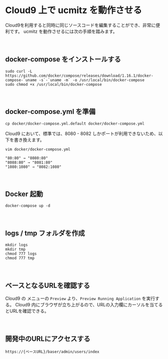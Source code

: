 # Cloud9 上で ucmitz を動作させる

Cloud9を利用すると同時に同じソースコードを編集することができ、非常に便利です。
ucmitz を動作させるには次の手順を踏みます。

　

## docker-compose をインストールする

```
sudo curl -L https://github.com/docker/compose/releases/download/1.16.1/docker-compose-`uname -s`-`uname -m` -o /usr/local/bin/docker-compose
sudo chmod +x /usr/local/bin/docker-compose
```

　

## docker-compose.yml を準備

```
cp docker/docker-compose.yml.default docker/docker-compose.yml
```
Cloud9 において、標準では、8080 - 8082 しかポートが利用できないため、以下を書き換えます。

```
vim docker/docker-compose.yml

"80:80" → "8080:80"
"8088:80" → "8081:80"
"1080:1080" → "8082:1080"
```

　

## Docker 起動

```
docker-compose up -d
```

　

## logs / tmp フォルダを作成

```
mkdir logs
mkdir tmp
chmod 777 logs
chmod 777 tmp
```

　

## ベースとなるURLを確認する
Cloud9 の メニューの `Preview` より、`Preview Running Application` を実行する。
Cloud9 内にブラウザが立ち上がるので、URLの入力欄にカーソルを当てるとURLを確認できる。

　
## 開発中のURLにアクセスする

```
https://{ベースURL}/baser/admin/users/index
```

　
